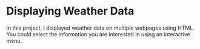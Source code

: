# Displaying Weather Data

In this project, I displayed weather data on multiple webpages using HTML. You could select the information you are interested in using an interactive menu.
